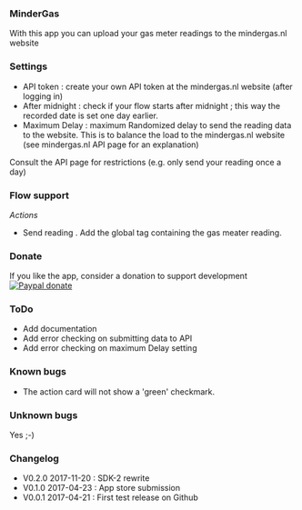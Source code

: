 ### MinderGas

With this app you can upload your gas meter readings to the mindergas.nl website

### Settings

- API token : create your own API token at the mindergas.nl website (after logging in)
- After midnight : check if your flow starts after midnight ; this way the recorded date is set one day earlier.
- Maximum Delay : maximum Randomized delay to send the reading data to the website. This is to balance the load to the mindergas.nl website (see mindergas.nl API page for an explanation)

Consult the API page for restrictions (e.g. only send your reading once a day)

### Flow support

*Actions*

- Send reading . Add the global tag containing the gas meater reading.

### Donate

If you like the app, consider a donation to support development  
[![Paypal donate][pp-donate-image]][pp-donate-link]

### ToDo

- Add documentation
- Add error checking on submitting data to API
- Add error checking on maximum Delay setting

### Known bugs

- The action card will not show a 'green' checkmark.

### Unknown bugs

Yes ;-)

### Changelog

- V0.2.0 2017-11-20 : SDK-2 rewrite
- V0.1.0 2017-04-23 : App store submission
- V0.0.1 2017-04-21 : First test release on Github

[pp-donate-link]: https://www.paypal.com/cgi-bin/webscr?cmd=_donations&business=ralf%40iae%2enl&lc=GB&item_name=homey%2dmindergas&item_number=homey%2dmindergas&currency_code=EUR&bn=PP%2dDonationsBF%3abtn_donateCC_LG%2egif%3aNonHosted
[pp-donate-image]: https://www.paypalobjects.com/en_US/i/btn/btn_donateCC_LG.gif
